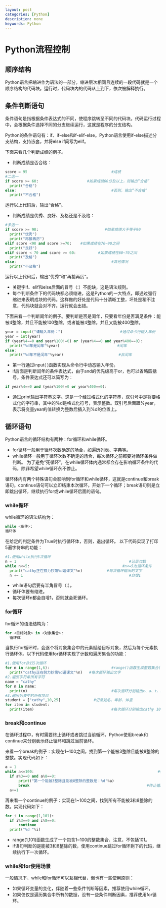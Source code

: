 ```yaml
---
layout: post
categories: [Python]
description: none
keywords: Python
---
```

# Python流程控制

## 顺序结构
Python语言把缩进作为语法的一部分，缩进层次相同且连续的一段代码就是一个顺序结构的代码块。运行时，代码块内的代码从上到下，依次被解释执行。

## 条件判断语句
条件语句是指根据条件表达式的不同，使程序跳转至不同的代码块。代码运行过程中，会根据条件选择不同的分支继续运行，这就是程序的分支结构。

Python的条件语句有：if、if-else和if-elif-else。Python语言使用if-else描述分支结构，支持嵌套，并将else if简写为elif。

下面来看几个判断成绩的例子。
- 判断成绩是否合格：
```python
score = 95                                      #成绩
#二选一
if score >= 60:                      #如果成绩60分及以上，则输出“合格”
  print("合格")
else:                                           #否则，输出“不合格”
  print("不合格")
```
运行以上代码后，输出“合格”。

- 判断成绩是优秀、良好、及格还是不及格：
```python
#多选一
if score >= 90:                              #如果成绩大于等于90 
  print("优秀")
  print("再接再厉")
elif score <90 and score >=70:    #如果成绩在70~90之间
  print("良好")
elif score < 70 and score >= 60:          #如果成绩在60~70之间
  print("及格")
else:                                           #其他情况
  print("不及格")
```
运行以上代码后，输出“优秀”和“再接再厉”。
- 关键字if、elif和else后面的冒号（:）不能缺，这是语法规则。
- 每个判断条件下的代码块都必须缩进，这是Python的一大特点，即通过强行缩进来表明成块的代码。这样做的好处是代码十分清晰工整，坏处是稍不注意，代码块就会对不齐，运行就会出错。

下面来看一个判断闰年的例子。要判断是否是闰年，只要看年份是否满足条件：能被4整除，并且不能被100整除，或者能被4整除，并且又能被400整除。
```python
year = input("请输入年份：")                          #通过命令行输入年份
year = int(year)                                                        #转换为整型
if (year%4==0 and year%100!=0) or (year%4==0 and year%400==0):
  print("%d年是闰年"%year)                          #闰年
else:
  print("%d年不是闰年"%year)                         #非闰年
```
- 第一行通过input( )函数实现从命令行中动态输入年份。
- if后面是判断闰年的条件表达式，由于and的优先级高于or，也可以省略圆括号。条件表达式还可以简写为：
```python
if year%4==0 and (year%100!=0 or year%400==0):
```
- 通过print输出字符串文字。这是一个经过格式化的字符串，双引号中是将要格式化的字符串，其中的%d是格式化符号，表示整数。双引号后面跟%year，表示将变量year的值转换为整数后插入到%d的位置上。

## 循环语句
Python语言的循环结构有两种：for循环和while循环。
- for循环一般用于循环次数确定的场合，如遍历列表、字典等。
- while循环一般用于循环次数不确定的场合，每次循环之前都要对循环条件做判断。
为了避免“死循环”，在while循环体内通常都会存在影响循环条件的代码，除非希望while循环永不停止。

循环体内有两个特殊语句会影响到for循环和while循环，这就是continue和break语句。continue语句可以立即结束本次循环，开始下一个循环；break语句则是立即跳出循环，继续执行for或while循环后面的语句。

### while循环
while循环的语法结构为：
```python
while <条件>: 
循环体
```
在给定的判定条件为True时执行循环体，否则，退出循环。
以下代码实现了打印5遍字符串的功能：
```python
#1.使用while执行5次循环
n = 1                                                   #记录次数
while n<=5:                                          #n<=5为循环条件
  print("cathy正在努力抄第%d遍课文"%n)           #每次循环输出的文字
  n += 1                                                #自增1
```
- while语句后要有半角冒号（:）。
- 循环体要有缩进。
- 每次循环n都会自增1，否则就会死循环。

### for循环
for循环的语法结构为：
```python
for <目标对象> in <对象集合>:
  循环体
```
当执行for循环时，会逐个将对象集合中的元素赋给目标对象，然后为每个元素执行循环体。以下代码使用for循环实现了计数和遍历集合的功能：
```python
#1.使用for执行5次循环
for n in range(1,6):                            #range()函数生成整数集合(1,2,3,4,5)
  print("cathy正在努力抄第%d遍课文"%n)   #每次循环输出文字
#2.遍历字符串所有字符
name = "cathy"
for n in name:
  print(n)                                      #每次循环分别输出c、a、t、h、y
#3.遍历列表中的所有项目
student = ["cathy",10,25]               #记录姓名、年龄、体重
for item in student:
  print(item)                                   #每次循环分别输出cathy 10 25
```

### break和continue
在循环过程中，有时需要终止循环或者跳过当前循环。Python使用break和continue来分别表示终止循环和跳过当前循环。

来看一个break的例子：实现在1~100之间，找到第一个能被3整除且能被8整除的整数。实现代码如下：
```python
a = 1                                                                   #初始为1
while a<=100:                                                        #循环100次
  if a%3==0 and a%8==0:
      print("第一个能被3整除且能被8整除的整数是：%d"%a)
      break                                                     #终止循环
  a+=1                                                                  #每次循环自增1
```
再来看一个continue的例子：实现在1~100之间，找到所有不能被3和8整除的数。实现代码如下：
```python
for i in range(1,101):
  if i%3==0 and i%8==0:
      continue
  print("%d "%i)
```
- range(1,101)函数生成了一个包含1~100的整数集合，注意，不包括101。
- if语句判断的是能被3和8整除的数，使用continue跳过for循环剩下的代码，继续执行下一次循环。

### while和for使用场景
一般情况下，while和for循环可以互相代替，但也有一些使用原则：
- 如果循环变量的变化，伴随着一些条件判断等因素，推荐使用while循环。
- 如果仅仅是遍历集合中所有的数据，没有一些条件判断因素，推荐使用for循环。












